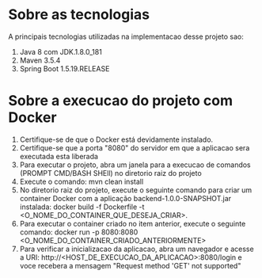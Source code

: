 # Sobre as tecnologias
A principais tecnologias utilizadas na implementacao desse projeto sao: 
1) Java 8 com JDK.1.8.0_181
2) Maven 3.5.4
3) Spring Boot 1.5.19.RELEASE

# Sobre a execucao do projeto com Docker
1) Certifique-se de que o Docker está devidamente instalado.
2) Certifique-se que a porta "8080" do servidor em que a aplicacao sera executada esta liberada
3) Para executar o projeto, abra um janela para a execucao de comandos (PROMPT CMD/BASH SHEll) no diretorio raiz do projeto
4) Execute o comando: mvn clean install
5) No diretorio raiz do projeto, execute o seguinte comando para criar um container Docker com 
	a aplicação backend-1.0.0-SNAPSHOT.jar instalada: docker build -f Dockerfile -t <O_NOME_DO_CONTAINER_QUE_DESEJA_CRIAR>.
6) Para executar o container criado no item anterior, execute o seguinte comando: docker run -p 8080:8080 <O_NOME_DO_CONTAINER_CRIADO_ANTERIORMENTE>
4) Para verificar a inicializacao da aplicacao, abra um navegador e acesse a URI: http://<HOST_DE_EXECUCAO_DA_APLICACAO>:8080/login
	e voce recebera a mensagem "Request method 'GET' not supported"